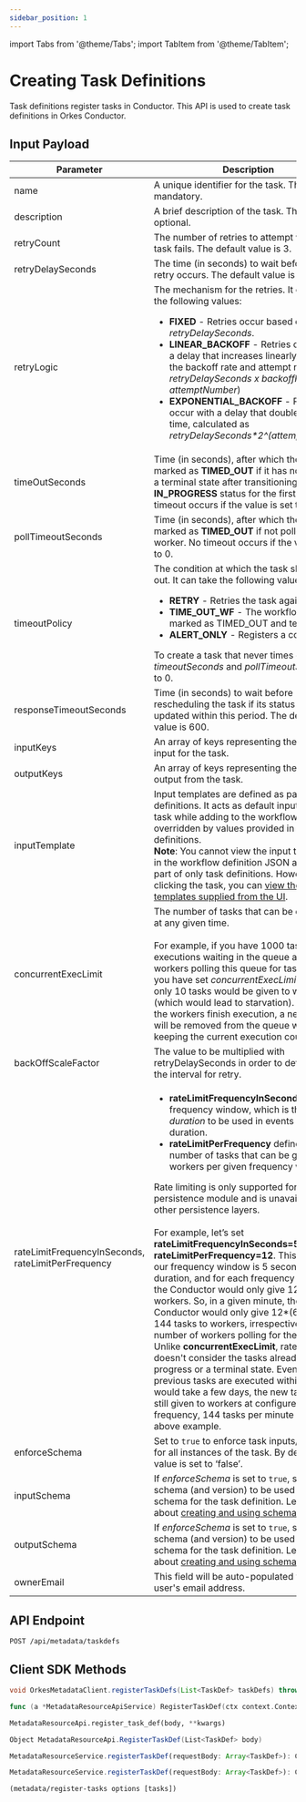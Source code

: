 ```yaml
---
sidebar_position: 1
---
```

import Tabs from '@theme/Tabs';
import TabItem from '@theme/TabItem';

# Creating Task Definitions

Task definitions register tasks in Conductor. This API is used to create task definitions in Orkes Conductor.

## Input Payload

| Parameter                                          | Description                                                                                                                                                                                                                                                                                                                                                                                                                                                                                                                                                                                                                                                                                                                                                                                                                                                                                                                                                                                                                                                                                              |
| -------------------------------------------------- | -------------------------------------------------------------------------------------------------------------------------------------------------------------------------------------------------------------------------------------------------------------------------------------------------------------------------------------------------------------------------------------------------------------------------------------------------------------------------------------------------------------------------------------------------------------------------------------------------------------------------------------------------------------------------------------------------------------------------------------------------------------------------------------------------------------------------------------------------------------------------------------------------------------------------------------------------------------------------------------------------------------------------------------------------------------------------------------------------------- |
| name                                               | A unique identifier for the task. This field is mandatory.                                                                                                                                                                                                                                                                                                                                                                                                                                                                                                                                                                                                                                                                                                                                                                                                                                                                                                                                                                                                     |
| description                                        | A brief description of the task. This field is optional.                                                                                                                                                                                                                                                                                                                                                                                                                                                                                                                                                                                                                                                                                                                                                                                                                                                                                                                                                       |
| retryCount                                         | The number of retries to attempt when a task fails. The default value is 3.                                                                                                                                                                                                                                                                                                                                                                                                                                                                                                                                                                                                                                                                                                                                                                                                                                                                                                                                                                                           |
| retryDelaySeconds                                  | The time (in seconds) to wait before each retry occurs. The default value is 60.                                                                                                                                                                                                                                                                                                                                                                                                                                                                                                                                                                                                                                                                                                                                                                                                                                        |
| retryLogic                                         | The mechanism for the retries. It can take the following values:<ul><li>**FIXED** - Retries occur based on the _retryDelaySeconds_.</li><li>**LINEAR_BACKOFF** -  Retries occur with a delay that increases linearly based on the backoff rate and attempt number. ( _retryDelaySeconds x backoffRate x attemptNumber_)</li><li>**EXPONENTIAL_BACKOFF** - Retries occur with a delay that doubles each time, calculated as <i>retryDelaySeconds*2^(attemptNumber)</i></li></ul>                                                                                                                                                                                                                                                                                                                                                                                                                                                                                                                                                                                                                                                                                                                                                                                                                     |
| timeOutSeconds                                     | Time (in seconds), after which the task is marked as **TIMED_OUT** if it has not reached a terminal state after transitioning to **IN_PROGRESS** status for the first time. No timeout occurs if the value is set to 0.                                                                                                                                                                                                                                                                                                                                                                                                                                                                                                                                                                                                                                                                                                                                                                                                         |
| pollTimeoutSeconds                                 | Time (in seconds), after which the task is marked as **TIMED_OUT** if not polled by a worker. No timeout occurs if the value is set to 0. |
| timeoutPolicy                                      | The condition at which the task should time out. It can take the following values:<ul><li>**RETRY** - Retries the task again.</li><li>**TIME_OUT_WF** - The workflow is marked as TIMED_OUT and terminated.</li><li>**ALERT_ONLY** - Registers a counter.</li></ul>To create a task that never times out, set *timeoutSeconds* and *pollTimeoutSeconds* to 0.                                                                                                                                                                                                                                                                                                                                                                                                                                                                                                                                                                                                                                                                                             |
| responseTimeoutSeconds                             | Time (in seconds) to wait before rescheduling the task if its status is not updated within this period. The default value is 600.                                                                                                                                                                                                                                                                                                                                                                                                                                                                                                                                                                                                                                                                                                                                                                                                                                                                                                                                                |
| inputKeys                                          | An array of keys representing the expected input for the task.                                                                                                                                                                                                                                                                                                                                                                                                                                                                                                                                                                                                                                                                                                                                                                                                                                                                                                                                                                                                                 |
| outputKeys                                         | An array of keys representing the expected output from the task.                                                                                                                                                                                                                                                                                                                                                                                                                                                                                                                                                                                                                                                                                                                                                                                                                                                                               |
| inputTemplate                                      | Input templates are defined as part of task definitions. It acts as default input to the task while adding to the workflow. It can be overridden by values provided in workflow definitions.<br/>**Note**: You cannot view the input templates in the workflow definition JSON as they are part of only task definitions. However, when clicking the task, you can [view the input templates supplied from the UI](https://orkes.io/content/developer-guides/passing-inputs-to-task-in-conductor#task-input-templates).|
| concurrentExecLimit                                | The number of tasks that can be executed at any given time. <br/><br/>For example, if you have 1000 task executions waiting in the queue and 1000 workers polling this queue for tasks, but if you have set _concurrentExecLimit_ to 10, only 10 tasks would be given to workers (which would lead to starvation). If any of the workers finish execution, a new task(s) will be removed from the queue while still keeping the current execution count to 10.                                                                                                                                                                                                                                                                                                                                                                                                                                                                                                                                                                                                                                |
| backOffScaleFactor                                 | The value to be multiplied with retryDelaySeconds in order to determine the interval for retry.                                                                                                                                                                                                                                                                                                                                                                                                                                                                                                                                                                                                                                                                                                                                                                                                                                                                                                                                                                                                          |
| rateLimitFrequencyInSeconds, rateLimitPerFrequency | <ul><li>**rateLimitFrequencyInSeconds** sets the frequency window, which is the _duration_ to be used in events per duration.</li><li>**rateLimitPerFrequency** defines the number of tasks that can be given to workers per given frequency window.</li></ul>Rate limiting is only supported for the Redis persistence module and is unavailable with other persistence layers.<br/><br/>For example, let’s set **rateLimitFrequencyInSeconds=5**, and **rateLimitPerFrequency=12**. This means our frequency window is 5 seconds in duration, and for each frequency window, the Conductor would only give 12 tasks to workers. So, in a given minute, the Conductor would only give 12*(60/5) = 144 tasks to workers, irrespective of the number of workers polling for the task.<br/>Unlike **concurrentExecLimit**, rate limiting doesn't consider the tasks already in progress or a terminal state. Even if all the previous tasks are executed within 1 sec or would take a few days, the new tasks are still given to workers at configured frequency, 144 tasks per minute in the above example. |
| enforceSchema | Set to `true` to enforce task inputs/outputs for all instances of the task. By default, the value is set to ‘false’. |
| inputSchema | If _enforceSchema_ is set to `true`, select a schema (and version) to be used as input schema for the task definition. Learn more about [creating and using schema](https://orkes.io/content/developer-guides/schema-validation). |
| outputSchema | If _enforceSchema_ is set to `true`, select a schema (and version) to be used as output schema for the task definition. Learn more about [creating and using schema](https://orkes.io/content/developer-guides/schema-validation). |
| ownerEmail                                         | This field will be auto-populated with the user's email address.                                                                                                                                                                                                                                                                                                                                                                                                                                                                                                                                                                                                                                                                                                                                                                                                                                                                                                                                                                                                                                         |

## API Endpoint
```
POST /api/metadata/taskdefs
```

## Client SDK Methods

<Tabs>
<TabItem value="Java" label="Java">

```java
void OrkesMetadataClient.registerTaskDefs(List<TaskDef> taskDefs) throws ApiException
```

</TabItem>
<TabItem value="Go" label="Go">

```go
func (a *MetadataResourceApiService) RegisterTaskDef(ctx context.Context, body []model.TaskDef) (*http.Response, error)
```

</TabItem>
<TabItem value="Python" label="Python">

```python
MetadataResourceApi.register_task_def(body, **kwargs)
```

</TabItem>
<TabItem value="CSharp" label="C#">

```csharp
Object MetadataResourceApi.RegisterTaskDef(List<TaskDef> body)
```

</TabItem>
<TabItem value="JavaScript" label="JavaScript">

```javascript
MetadataResourceService.registerTaskDef(requestBody: Array<TaskDef>): CancelablePromise<any>
```

</TabItem>
<TabItem value="Typescript" label="Typescript">

```typescript
MetadataResourceService.registerTaskDef(requestBody: Array<TaskDef>): CancelablePromise<any>
```

</TabItem>
<TabItem value="Clojure" label="Clojure">

```clojure
(metadata/register-tasks options [tasks])
```

</TabItem>
</Tabs>
